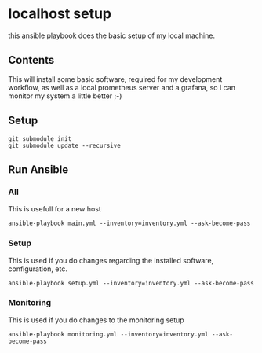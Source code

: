 # localhost setup

this ansible playbook does the basic setup of my local machine.

## Contents

This will install some basic software, required for my development workflow, as well as a local prometheus server and a grafana, so I can monitor my system a little better ;-)

## Setup

```
git submodule init
git submodule update --recursive
```

## Run Ansible

### All

This is usefull for a new host

```
ansible-playbook main.yml --inventory=inventory.yml --ask-become-pass
```

### Setup

This is used if you do changes regarding the installed software, configuration, etc.

```
ansible-playbook setup.yml --inventory=inventory.yml --ask-become-pass
```


### Monitoring

This is used if you do changes to the monitoring setup

```
ansible-playbook monitoring.yml --inventory=inventory.yml --ask-become-pass
```


